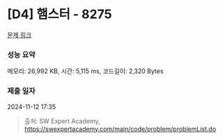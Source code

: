 # [D4] 햄스터 - 8275 

[문제 링크](https://swexpertacademy.com/main/code/problem/problemDetail.do?contestProbId=AWxQ310aOlQDFAWL) 

### 성능 요약

메모리: 26,992 KB, 시간: 5,115 ms, 코드길이: 2,320 Bytes

### 제출 일자

2024-11-12 17:35



> 출처: SW Expert Academy, https://swexpertacademy.com/main/code/problem/problemList.do